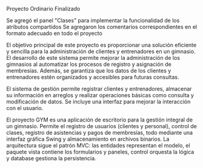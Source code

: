 Proyecto Ordinario Finalizado

Se agregó el panel "Clases" para implementar la funcionalidad de los atributos compartidos
Se agregaron los comentarios correspondientes en el formato adecuado en todo el proyecto

El objetivo principal de este proyecto es proporcionar una solución eficiente y sencilla para la administración de clientes y entrenadores en un gimnasio. 
El desarrollo de este sistema permite mejorar la administración de los gimnasios al automatizar los procesos de registro y asignación de membresías. 
Además, se garantiza que los datos de los clientes y entrenadores estén organizados y accesibles para futuras consultas.

El sistema de gestión permite registrar clientes y entrenadores, almacenar su información en arreglos y realizar operaciones básicas como consulta y modificación de datos. 
Se incluye una interfaz para mejorar la interacción con el usuario.

El proyecto GYM es una aplicación de escritorio para la gestión integral de un gimnasio.
Permite el registro de usuarios (clientes y personal), control de clases, registro de asistencias y pagos de membresías, todo mediante una interfaz gráfica Swing y almacenamiento en archivos binarios. 
La arquitectura sigue el patrón MVC: las entidades representan el modelo, el paquete vista contiene los formularios y paneles, control orquesta la lógica y database gestiona la persistencia.
